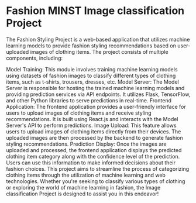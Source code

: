 # Fashion MINST Image classification Project

The Fashion Styling Project is a web-based application that utilizes machine learning models to provide fashion styling recommendations based on user-uploaded images of clothing items. The project consists of multiple components, including:

Model Training: This module involves training machine learning models using datasets of fashion images to classify different types of clothing items, such as t-shirts, trousers, dresses, etc.
Model Server: The Model Server is responsible for hosting the trained machine learning models and providing prediction services via API endpoints. It utilizes Flask, TensorFlow, and other Python libraries to serve predictions in real-time.
Frontend Application: The frontend application provides a user-friendly interface for users to upload images of clothing items and receive styling recommendations. It is built using React.js and interacts with the Model Server's API to perform predictions.
Image Upload: This feature allows users to upload images of clothing items directly from their devices. The uploaded images are then processed by the backend to generate fashion styling recommendations.
Prediction Display: Once the images are uploaded and processed, the frontend application displays the predicted clothing item category along with the confidence level of the prediction. Users can use this information to make informed decisions about their fashion choices.
This project aims to streamline the process of categorizing clothing items through the utilization of machine learning and web technologies. Whether you're seeking to classify various types of clothing or exploring the world of machine learning in fashion, the Image classification Project is designed to assist you in this endeavor!

